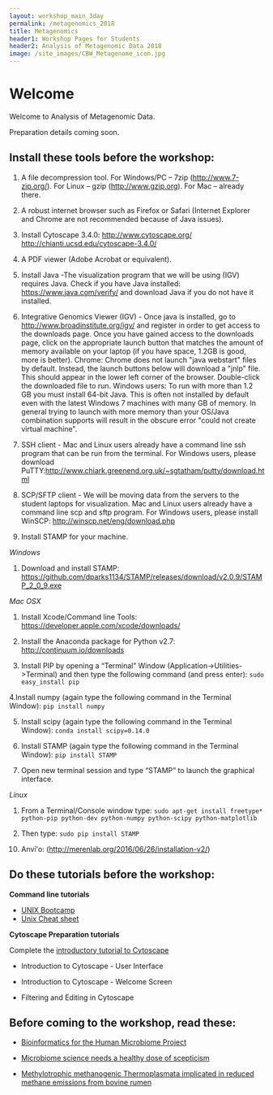 ```yaml
---
layout: workshop_main_3day
permalink: /metagenomics_2018
title: Metagenomics
header1: Workshop Pages for Students
header2: Analysis of Metagenomic Data 2018
image: /site_images/CBW_Metagenome_icon.jpg
---
```


# Welcome <a id="welcome"></a>

Welcome to Analysis of Metagenomic Data.

Preparation details coming soon.

## Install these tools before the workshop:

1) A file decompression tool. For Windows/PC – 7zip (http://www.7-zip.org/). For Linux – gzip (http://www.gzip.org). For Mac – already there.
 
2) A robust internet browser such as Firefox or Safari (Internet Explorer and Chrome are not recommended because of Java issues).
 
3) Install Cytoscape 3.4.0: http://www.cytoscape.org/
http://chianti.ucsd.edu/cytoscape-3.4.0/
 
4) A PDF viewer (Adobe Acrobat or equivalent).
 
5) Install Java -The visualization program that we will be using (IGV) requires Java. Check if you have Java installed: https://www.java.com/verify/ and download Java if you do not have it installed.
 
6) Integrative Genomics Viewer (IGV) - Once java is installed, go to http://www.broadinstitute.org/igv/ and register in order to get access to the downloads page. Once you have gained access to the downloads page, click on the appropriate launch button that matches the amount of memory available on your laptop (if you have space, 1.2GB is good, more is better). Chrome: Chrome does not launch "java webstart" files by default. Instead, the launch buttons below will download a "jnlp" file. This should appear in the lower left corner of the browser. Double-click the downloaded file to run. Windows users: To run with more than 1.2 GB you must install 64-bit Java. This is often not installed by default even with the latest Windows 7 machines with many GB of memory. In general trying to launch with more memory than your OS/Java combination supports will result in the obscure error "could not create virtual machine".
 
7) SSH client - Mac and Linux users already have a command line ssh program that can be run from the terminal. For Windows users, please download PuTTY:http://www.chiark.greenend.org.uk/~sgtatham/putty/download.html
 
8) SCP/SFTP client - We will be moving data from the servers to the student laptops for visualization. Mac and Linux users already have a command line scp and sftp program. For Windows users, please install WinSCP: http://winscp.net/eng/download.php
 
9) Install STAMP for your machine.

*Windows*
1. Download and install STAMP:
https://github.com/dparks1134/STAMP/releases/download/v2.0.9/STAMP_2_0_9.exe
 
*Mac OSX*
1. Install Xcode/Command line Tools:  https://developer.apple.com/xcode/downloads/  

2. Install the Anaconda package for Python v2.7: http://continuum.io/downloads  

3. Install PIP by opening a “Terminal” Window (Application->Utilities->Terminal) and then type the following command (and press enter):
`sudo easy_install pip`  

4.Install numpy (again type the following command in the Terminal Window):
`pip install numpy`  

5. Install scipy (again type the following command in the Terminal Window):
`conda install scipy=0.14.0`  

6. Install STAMP (again type the following command in the Terminal Window):
`pip install STAMP`  

7. Open new terminal session and type “STAMP” to launch the graphical interface.  
 
*Linux*
1. From a Terminal/Console window type:
`sudo apt-get install freetype* python-pip python-dev python-numpy python-scipy python-matplotlib`  

2. Then type:
`sudo pip install STAMP`  

10) Anvi'o: (http://merenlab.org/2016/06/26/installation-v2/)  

## Do these tutorials before the workshop:

**Command line tutorials**

* [UNIX Bootcamp](http://rik.smith-unna.com/command_line_bootcamp/?id=9xnbkx6eaof)
* [Unix Cheat sheet](http://www.rain.org/~mkummel/unix.html) 

**Cytoscape Preparation tutorials**  

Complete the [introductory tutorial to Cytoscape](http://opentutorials.cgl.ucsf.edu/index.php/Portal:Cytoscape3)

* Introduction to Cytoscape - User Interface

* Introduction to Cytoscape - Welcome Screen

* Filtering and Editing in Cytoscape 

## Before coming to the workshop, read these:

  * [Bioinformatics for the Human Microbiome Project](http://www.ncbi.nlm.nih.gov/pubmed/23209389)
  
  * [Microbiome science needs a healthy dose of scepticism](http://www.ncbi.nlm.nih.gov/pubmed/25143098)
  
  * [Methylotrophic methanogenic Thermoplasmata implicated in reduced methane emissions from bovine rumen](http://www.ncbi.nlm.nih.gov/pubmed/23385573)
